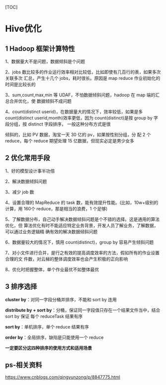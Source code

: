 [TOC]

# Hive优化

## 1 Hadoop 框架计算特性

1、数据量大不是问题，数据倾斜是个问题

2、jobs 数比较多的作业运行效率相对比较低，比如即使有几百行的表，如果多次关联多次 汇总，产生十几个 jobs，耗时很长。原因是 map reduce 作业初始化的时间是比较长的

3、sum,count,max,min 等 UDAF，不怕数据倾斜问题，hadoop 在 map 端的汇总合并优化，使 数据倾斜不成问题

4、count(distinct userid)，在数据量大的情况下，效率较低，如果是多 count(distinct userid,month)效率更低，因为 count(distinct)是按 group by 字段分组，按 distinct 字段排序， 一般这种分布方式是很

倾斜的，比如 PV 数据，淘宝一天 30 亿的 pv，如果按性别分组，分 配 2 个 reduce，每个 reduce 期望处理 15 亿数据，但现实必定是男少女多

## 2 优化常用手段

1、好的模型设计事半功倍

2、解决数据倾斜问题

3、减少 job 数

4、设置合理的 MapReduce 的 task 数，能有效提升性能。(比如，10w+级别的计算，用 160个 reduce，那是相当的浪费，1 个足够)

5、了解数据分布，自己动手解决数据倾斜问题是个不错的选择。这是通用的算法优化，但 算法优化有时不能适应特定业务背景，开发人员了解业务，了解数据，可以通过业务逻辑精 确有效的解决数据倾斜问题

6、数据量较大的情况下，慎用 count(distinct)，group by 容易产生倾斜问题

7、对小文件进行合并，是行之有效的提高调度效率的方法，假如所有的作业设置合理的文 件数，对云梯的整体调度效率也会产生积极的正向影响

8、优化时把握整体，单个作业最优不如整体最优

## 3 排序选择

**cluster by**：对同一字段分桶并排序，不能和 sort by 连用

**distribute by + sort by**：分桶，保证同一字段值只存在一个结果文件当中，结合 sort by 保证 每个 reduceTask 结果有序

**sort by**：单机排序，单个 reduce 结果有序

**order by**：全局排序，缺陷是只能使用一个 reduce

**一定要区分这四种排序的使用方式和适用场景**















## ps-相关资料

https://www.cnblogs.com/qingyunzong/p/8847775.html


